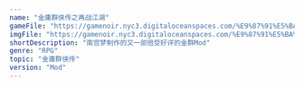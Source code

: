 ```yaml
---
name: "金庸群侠传之再战江湖"
gameFile: "https://gamenoir.nyc3.digitaloceanspaces.com/%E9%87%91%E5%BA%B8%E7%BE%A4%E4%BE%A0%E4%BC%A0%E4%B9%8B%E5%86%8D%E6%88%98%E6%B1%9F%E6%B9%96/jyqxz-zzjh.zip"
imgFile: "https://gamenoir.nyc3.digitaloceanspaces.com/%E9%87%91%E5%BA%B8%E7%BE%A4%E4%BE%A0%E4%BC%A0%E4%B9%8B%E5%86%8D%E6%88%98%E6%B1%9F%E6%B9%96/original.webp"
shortDescription: "南宫梦制作的又一部倍受好评的金群Mod"
genre: "RPG"
topic: "金庸群侠传"
version: "Mod"
---
```

